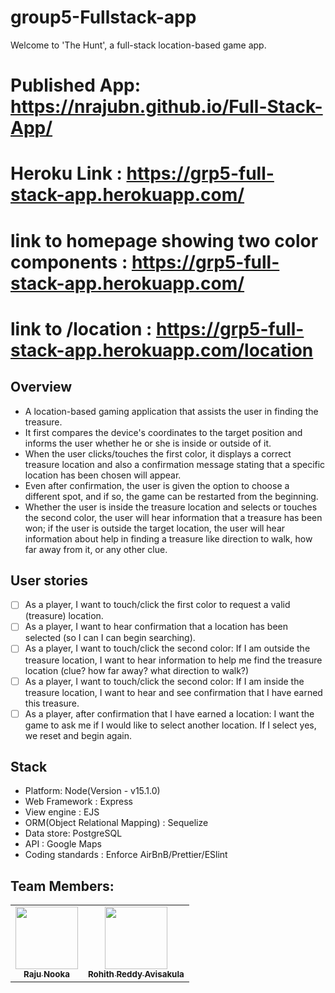 # group5-Fullstack-app

Welcome to 'The Hunt', a full-stack location-based game app.

# Published App: https://nrajubn.github.io/Full-Stack-App/
# Heroku Link : https://grp5-full-stack-app.herokuapp.com/
# link to homepage showing two color components : https://grp5-full-stack-app.herokuapp.com/
# link to /location : https://grp5-full-stack-app.herokuapp.com/location

## Overview 
- A location-based gaming application that assists the user in finding the treasure. 
- It first compares the device's coordinates to the target position and informs the user whether he or she is inside or outside of it. 
- When the user clicks/touches the first color, it displays a correct treasure location and also a confirmation message stating that a specific location has been chosen will appear.
- Even after confirmation, the user is given the option to choose a different spot, and if so, the game can be restarted from the beginning.
- Whether the user is inside the treasure location and selects or touches the second color, the user will hear information that a treasure has been won; if the user is outside the target location, the user will hear information about help in finding a treasure like direction to walk, how far away from it, or any other clue.

## User stories 

- [ ] As a player, I want to touch/click the first color to request a valid (treasure) location.
- [ ] As a player, I want to hear confirmation that a location has been selected (so I can I can begin searching). 
- [ ] As a player, I want to touch/click the second color:  If I am outside the treasure location, I want to hear information to help me find the treasure location (clue? how far away? what direction to walk?)
- [ ] As a player, I want to touch/click the second color: If I am inside the treasure location, I want to hear and see confirmation that I have earned this treasure.
- [ ] As a player, after confirmation that I have earned a location: I want the game to ask me if I would like to select another location. If I select yes, we reset and begin again. 

## Stack
- Platform: Node(Version - v15.1.0)
- Web Framework : Express
- View engine : EJS
- ORM(Object Relational Mapping) : Sequelize
- Data store: PostgreSQL
- API : Google Maps
- Coding standards : Enforce AirBnB/Prettier/ESlint

## Team Members:

<table>
  <tr>
   <td align="center"><a href="https://github.com/nrajubn"><img src="https://avatars.githubusercontent.com/u/60019513?s=460&u=6601ccba9a28d0a3095067e657e7305603bd6dda&v=4" width="100px;" alt=""/><br /><sub><b>Raju Nooka</b></sub></a><br /></td>
  
  <td align="center"><a href="https://github.com/Avisakula123"><img src="https://avatars.githubusercontent.com/u/60164504?s=460&u=9401e8b6d44679177550d9b4b5c574cb9100c975&v=4" width="100px;" alt=""/><br /><sub><b>Rohith Reddy Avisakula</b></sub></a><br /></td>
</tr>
</table>
